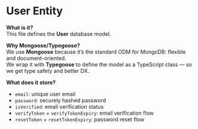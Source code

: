 # User Entity

**What is it?**  
This file defines the **User** database model.

**Why Mongoose/Typegoose?**  
We use **Mongoose** because it’s the standard ODM for MongoDB: flexible and document-oriented.  
We wrap it with **Typegoose** to define the model as a TypeScript class — so we get type safety and better DX.

**What does it store?**  
- `email`: unique user email  
- `password`: securely hashed password  
- `isVerified`: email verification status  
- `verifyToken` + `verifyTokenExpiry`: email verification flow  
- `resetToken` + `resetTokenExpiry`: password reset flow
